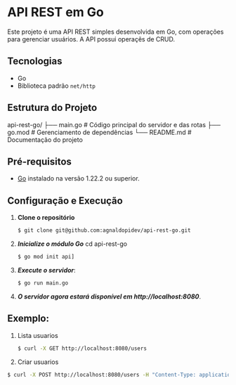 # API REST em Go

Este projeto é uma API REST simples desenvolvida em Go, com operações para gerenciar usuários. A API possui operaçẽs de CRUD.

## Tecnologias

- Go
- Biblioteca padrão `net/http`

## Estrutura do Projeto
api-rest-go/ ├── main.go # Código principal do servidor e das rotas ├── go.mod # Gerenciamento de dependências └── README.md # Documentação do projeto

## Pré-requisitos

- [Go](https://golang.org/doc/install) instalado na versão 1.22.2 ou superior.

## Configuração e Execução

1. **Clone o repositório** 

   ```bash
   $ git clone git@github.com:agnaldopidev/api-rest-go.git

2. ***Inicialize o módulo Go***
   cd api-rest-go
   ```bash
   $ go mod init api]
   
4. ***Execute o servidor***:
   ```bash
   $ go run main.go

6. ***O servidor agora estará disponível em http://localhost:8080***.

## Exemplo:

1. Lista usuarios
   
   ```bash
   $ curl -X GET http://localhost:8080/users

2. Criar usuarios

  ```bash
  $ curl -X POST http://localhost:8080/users -H "Content-Type: application/json" -d '{"nome":"Carlos","email":"carlos@example.com"}'
   

